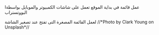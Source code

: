 عمل قائمة في بداية الموقع تعمل على شاشات الكمبيوتر والموبايل بواسطةا البووتستراب 
<div class="collapse navbar-collapse" id="bs-example-navbar-collapse-1">
لعمل القائمة المصغرة التى تفتح عند تصغير الشاشة
//*Photo by Clark Young on Unsplash*//